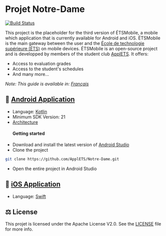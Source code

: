 # Projet Notre-Dame

[![Build Status](https://travis-ci.org/ApplETS/Notre-Dame.svg?branch=master)](https://travis-ci.org/ApplETS/Notre-Dame)

This project is the placeholder for the third version of ÉTSMobile, a mobile which application that is currently available for Android and iOS. ÉTSMobile is the main gateway between the user and the [École de technologie supérieure (ÉTS)](https://www.etsmtl.ca/) on mobile devices. ÉTSMobile is an open-source project and is developped by members of the student club [ApplETS](https://clubapplets.ca/). It offers:

* Access to evaluation grades
* Access to the student's schedules
* And many more...

_Note: This guide is available in: [Français](https://github.com/ApplETS/Notre-Dame/blob/master/README.fr.md)_

## 🤖 [Android Application](https://github.com/ApplETS/Notre-Dame/tree/master/android)
* Language: [Kotlin](https://github.com/ApplETS/Notre-Dame/search?l=kotlin)
* Minimum SDK Version: 21
* [Architecture](https://github.com/ApplETS/Notre-Dame/wiki/Architecture-(EN))
  #### Getting started
 * Download and install the latest version of [Android Studio](https://developer.android.com/studio/)
 * Clone the project
 ```bash
git clone https://github.com/ApplETS/Notre-Dame.git
```
 * Open the entire project in Android Studio

## 🍎 [iOS Application](https://github.com/ApplETS/Notre-Dame/tree/master/ios)
* Language: [Swift](https://github.com/ApplETS/Notre-Dame/search?l=swift)

## ⚖️ License
This projet is licensed under the Apache License V2.0. See the [LICENSE](https://github.com/ApplETS/Notre-Dame/blob/master/LICENSE) file for more info.
